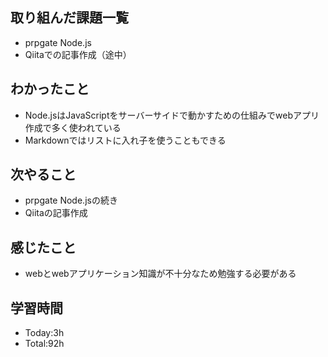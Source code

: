 ##  取り組んだ課題一覧
- prpgate Node.js
- Qiitaでの記事作成（途中）

##  わかったこと
- Node.jsはJavaScriptをサーバーサイドで動かすための仕組みでwebアプリ作成で多く使われている
- Markdownではリストに入れ子を使うこともできる

##  次やること
- prpgate Node.jsの続き
- Qiitaの記事作成
 
##  感じたこと
- webとwebアプリケーション知識が不十分なため勉強する必要がある

##  学習時間
- Today:3h
- Total:92h

